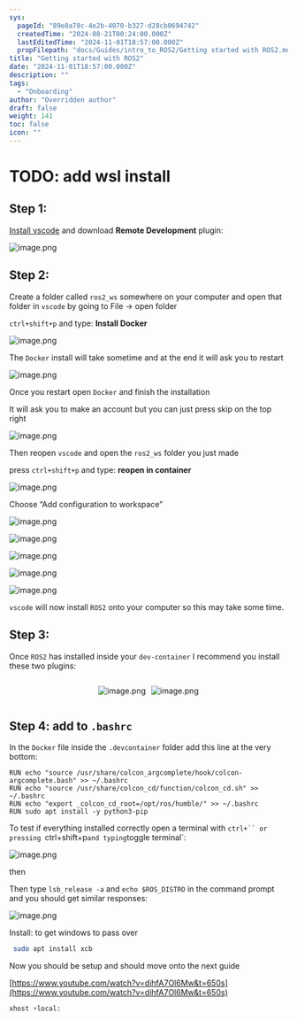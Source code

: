 ```yaml
---
sys:
  pageId: "89e0a78c-4e2b-4070-b327-d28cb0694742"
  createdTime: "2024-08-21T00:24:00.000Z"
  lastEditedTime: "2024-11-01T18:57:00.000Z"
  propFilepath: "docs/Guides/intro_to_ROS2/Getting started with ROS2.md"
title: "Getting started with ROS2"
date: "2024-11-01T18:57:00.000Z"
description: ""
tags:
  - "Onboarding"
author: "Overridden author"
draft: false
weight: 141
toc: false
icon: ""
---
```


# TODO: add wsl install

## Step 1:

[Install vscode](https://code.visualstudio.com/download) and download **Remote Development** plugin:

![image.png](https://prod-files-secure.s3.us-west-2.amazonaws.com/d518164a-d88e-44d1-a4ee-3adb3bd8bce0/efb52993-1881-4a40-b95e-6f020334f022/image.png?X-Amz-Algorithm=AWS4-HMAC-SHA256&X-Amz-Content-Sha256=UNSIGNED-PAYLOAD&X-Amz-Credential=ASIAZI2LB466WKZ23N4R%2F20250317%2Fus-west-2%2Fs3%2Faws4_request&X-Amz-Date=20250317T021822Z&X-Amz-Expires=3600&X-Amz-Security-Token=IQoJb3JpZ2luX2VjEOH%2F%2F%2F%2F%2F%2F%2F%2F%2F%2FwEaCXVzLXdlc3QtMiJIMEYCIQDQdKJC91OaSd0YMikdPknlfDniG6GSCiek7ilDM3yXIQIhAMA9aamhUIJ1xGPr0gjfngxFbjkhvPyE2Vi38twN7s6QKv8DCDoQABoMNjM3NDIzMTgzODA1Igw%2Fu9P8F9t7q8yghMkq3AO40axuHHoLL5KIIcw%2BD%2FJrlt86U7cB8IS2OhzEs%2FNWf%2Buvm87eyc06GVI3oCXPIwiLC5u9zTPEfgbklAzIzpWXCj7Q5q94sSK9YCujCl18aaO5rfMZymGt5OaWoJtKcMlgg%2B9jXI3peWINR2SbbfNDr2gutpn3rhCsfZVZq9FcfQgEHinuqmmDX%2FcaC3wwUVsVr%2B%2B9UHGu827tjyLNccDslPTORzFxDTURA3zcXSs4OTgplKlqUe1fCz5fYeeq8jRJ2peWwY30Qt3t85TiYr26ePRfV5a6Cvbzlk%2BQfS4BvCVQmgQt%2BsXcx0Iekxv7PP3t%2FVLFX9%2BZB6YowY6a8DcTtiLuX8dON8QbckfEkRbe6EfhPX5eBz5X3w3p3vVQX3QV7qLB9MmZuzcOiqNQI5e0Uun6P%2ByXCHiekgoVxnia40Cpi4dolhZ2kZeUBO%2FDFiciJG0lripKH1CuPaUCAnE4FlwFpEbe3MM5oafXZaCYiLwcbqGwRA06Vgb4ErgAwd%2FkMzPhlRnKLQqfrPncztzI3b%2B5vlDPvtjgv4Ge4y7ojHLZ%2B8wFooUTJiZCr4VfquyLRQZhrl58BxSD%2BMhOd4mY7TwQs10zyqKd66hmM0q5ixSGqinb%2B%2BBbAmWtTTCi8N2%2BBjqkAajpMt2DXxbUfNG3nfrmeZxq79hkEAZBbZfNbhOJtiEJ%2B7KhTMlgys5K0VM5pghPktMYhr2Bw3L3adslJA%2Bd%2FZg9Hv71NXJXzqLu3QN7t4VgyCIgk9iYe32mH3NJaTYA1dnUC7ZQuPy6%2B8urzLryDHMHKUJeBRmIzOBDi4lignbGQJHm3BJHmz9IKrZ9uFg2Uf9vduLvGLaHq4wkhv6Dp87hVHly&X-Amz-Signature=c8e0c8b72f4d36f22bf973a5f49a929092eeb982ae7ca8089d38c9d47b7039e8&X-Amz-SignedHeaders=host&x-id=GetObject)

## Step 2:

Create a folder called `ros2_ws` somewhere on your computer and open that folder in `vscode` by going to File → open folder 

`ctrl+shift+p` and type: **Install Docker**

![image.png](https://prod-files-secure.s3.us-west-2.amazonaws.com/d518164a-d88e-44d1-a4ee-3adb3bd8bce0/2269dc0e-1cd5-47ff-bceb-c04ad9b2eab0/image.png?X-Amz-Algorithm=AWS4-HMAC-SHA256&X-Amz-Content-Sha256=UNSIGNED-PAYLOAD&X-Amz-Credential=ASIAZI2LB466WKZ23N4R%2F20250317%2Fus-west-2%2Fs3%2Faws4_request&X-Amz-Date=20250317T021822Z&X-Amz-Expires=3600&X-Amz-Security-Token=IQoJb3JpZ2luX2VjEOH%2F%2F%2F%2F%2F%2F%2F%2F%2F%2FwEaCXVzLXdlc3QtMiJIMEYCIQDQdKJC91OaSd0YMikdPknlfDniG6GSCiek7ilDM3yXIQIhAMA9aamhUIJ1xGPr0gjfngxFbjkhvPyE2Vi38twN7s6QKv8DCDoQABoMNjM3NDIzMTgzODA1Igw%2Fu9P8F9t7q8yghMkq3AO40axuHHoLL5KIIcw%2BD%2FJrlt86U7cB8IS2OhzEs%2FNWf%2Buvm87eyc06GVI3oCXPIwiLC5u9zTPEfgbklAzIzpWXCj7Q5q94sSK9YCujCl18aaO5rfMZymGt5OaWoJtKcMlgg%2B9jXI3peWINR2SbbfNDr2gutpn3rhCsfZVZq9FcfQgEHinuqmmDX%2FcaC3wwUVsVr%2B%2B9UHGu827tjyLNccDslPTORzFxDTURA3zcXSs4OTgplKlqUe1fCz5fYeeq8jRJ2peWwY30Qt3t85TiYr26ePRfV5a6Cvbzlk%2BQfS4BvCVQmgQt%2BsXcx0Iekxv7PP3t%2FVLFX9%2BZB6YowY6a8DcTtiLuX8dON8QbckfEkRbe6EfhPX5eBz5X3w3p3vVQX3QV7qLB9MmZuzcOiqNQI5e0Uun6P%2ByXCHiekgoVxnia40Cpi4dolhZ2kZeUBO%2FDFiciJG0lripKH1CuPaUCAnE4FlwFpEbe3MM5oafXZaCYiLwcbqGwRA06Vgb4ErgAwd%2FkMzPhlRnKLQqfrPncztzI3b%2B5vlDPvtjgv4Ge4y7ojHLZ%2B8wFooUTJiZCr4VfquyLRQZhrl58BxSD%2BMhOd4mY7TwQs10zyqKd66hmM0q5ixSGqinb%2B%2BBbAmWtTTCi8N2%2BBjqkAajpMt2DXxbUfNG3nfrmeZxq79hkEAZBbZfNbhOJtiEJ%2B7KhTMlgys5K0VM5pghPktMYhr2Bw3L3adslJA%2Bd%2FZg9Hv71NXJXzqLu3QN7t4VgyCIgk9iYe32mH3NJaTYA1dnUC7ZQuPy6%2B8urzLryDHMHKUJeBRmIzOBDi4lignbGQJHm3BJHmz9IKrZ9uFg2Uf9vduLvGLaHq4wkhv6Dp87hVHly&X-Amz-Signature=86d45304a4cbd11d902305040b79f6e5f4cdb5a3ebdd70a10f80219bb127b72e&X-Amz-SignedHeaders=host&x-id=GetObject)

The `Docker` install will take sometime and at the end it will ask you to restart

![image.png](https://prod-files-secure.s3.us-west-2.amazonaws.com/d518164a-d88e-44d1-a4ee-3adb3bd8bce0/ed233f78-be33-4b1f-b89c-9c346c0e961e/image.png?X-Amz-Algorithm=AWS4-HMAC-SHA256&X-Amz-Content-Sha256=UNSIGNED-PAYLOAD&X-Amz-Credential=ASIAZI2LB466WKZ23N4R%2F20250317%2Fus-west-2%2Fs3%2Faws4_request&X-Amz-Date=20250317T021822Z&X-Amz-Expires=3600&X-Amz-Security-Token=IQoJb3JpZ2luX2VjEOH%2F%2F%2F%2F%2F%2F%2F%2F%2F%2FwEaCXVzLXdlc3QtMiJIMEYCIQDQdKJC91OaSd0YMikdPknlfDniG6GSCiek7ilDM3yXIQIhAMA9aamhUIJ1xGPr0gjfngxFbjkhvPyE2Vi38twN7s6QKv8DCDoQABoMNjM3NDIzMTgzODA1Igw%2Fu9P8F9t7q8yghMkq3AO40axuHHoLL5KIIcw%2BD%2FJrlt86U7cB8IS2OhzEs%2FNWf%2Buvm87eyc06GVI3oCXPIwiLC5u9zTPEfgbklAzIzpWXCj7Q5q94sSK9YCujCl18aaO5rfMZymGt5OaWoJtKcMlgg%2B9jXI3peWINR2SbbfNDr2gutpn3rhCsfZVZq9FcfQgEHinuqmmDX%2FcaC3wwUVsVr%2B%2B9UHGu827tjyLNccDslPTORzFxDTURA3zcXSs4OTgplKlqUe1fCz5fYeeq8jRJ2peWwY30Qt3t85TiYr26ePRfV5a6Cvbzlk%2BQfS4BvCVQmgQt%2BsXcx0Iekxv7PP3t%2FVLFX9%2BZB6YowY6a8DcTtiLuX8dON8QbckfEkRbe6EfhPX5eBz5X3w3p3vVQX3QV7qLB9MmZuzcOiqNQI5e0Uun6P%2ByXCHiekgoVxnia40Cpi4dolhZ2kZeUBO%2FDFiciJG0lripKH1CuPaUCAnE4FlwFpEbe3MM5oafXZaCYiLwcbqGwRA06Vgb4ErgAwd%2FkMzPhlRnKLQqfrPncztzI3b%2B5vlDPvtjgv4Ge4y7ojHLZ%2B8wFooUTJiZCr4VfquyLRQZhrl58BxSD%2BMhOd4mY7TwQs10zyqKd66hmM0q5ixSGqinb%2B%2BBbAmWtTTCi8N2%2BBjqkAajpMt2DXxbUfNG3nfrmeZxq79hkEAZBbZfNbhOJtiEJ%2B7KhTMlgys5K0VM5pghPktMYhr2Bw3L3adslJA%2Bd%2FZg9Hv71NXJXzqLu3QN7t4VgyCIgk9iYe32mH3NJaTYA1dnUC7ZQuPy6%2B8urzLryDHMHKUJeBRmIzOBDi4lignbGQJHm3BJHmz9IKrZ9uFg2Uf9vduLvGLaHq4wkhv6Dp87hVHly&X-Amz-Signature=138f80b7048faac262035ee11fe7abce927b48b1c93c144a2b4205e2a6010aeb&X-Amz-SignedHeaders=host&x-id=GetObject)

Once you restart open `Docker` and finish the installation

It will ask you to make an account but you can just press skip on the top right

![image.png](https://prod-files-secure.s3.us-west-2.amazonaws.com/d518164a-d88e-44d1-a4ee-3adb3bd8bce0/21010ad9-1659-4fd9-9f59-9932a09b2a3d/image.png?X-Amz-Algorithm=AWS4-HMAC-SHA256&X-Amz-Content-Sha256=UNSIGNED-PAYLOAD&X-Amz-Credential=ASIAZI2LB466WKZ23N4R%2F20250317%2Fus-west-2%2Fs3%2Faws4_request&X-Amz-Date=20250317T021822Z&X-Amz-Expires=3600&X-Amz-Security-Token=IQoJb3JpZ2luX2VjEOH%2F%2F%2F%2F%2F%2F%2F%2F%2F%2FwEaCXVzLXdlc3QtMiJIMEYCIQDQdKJC91OaSd0YMikdPknlfDniG6GSCiek7ilDM3yXIQIhAMA9aamhUIJ1xGPr0gjfngxFbjkhvPyE2Vi38twN7s6QKv8DCDoQABoMNjM3NDIzMTgzODA1Igw%2Fu9P8F9t7q8yghMkq3AO40axuHHoLL5KIIcw%2BD%2FJrlt86U7cB8IS2OhzEs%2FNWf%2Buvm87eyc06GVI3oCXPIwiLC5u9zTPEfgbklAzIzpWXCj7Q5q94sSK9YCujCl18aaO5rfMZymGt5OaWoJtKcMlgg%2B9jXI3peWINR2SbbfNDr2gutpn3rhCsfZVZq9FcfQgEHinuqmmDX%2FcaC3wwUVsVr%2B%2B9UHGu827tjyLNccDslPTORzFxDTURA3zcXSs4OTgplKlqUe1fCz5fYeeq8jRJ2peWwY30Qt3t85TiYr26ePRfV5a6Cvbzlk%2BQfS4BvCVQmgQt%2BsXcx0Iekxv7PP3t%2FVLFX9%2BZB6YowY6a8DcTtiLuX8dON8QbckfEkRbe6EfhPX5eBz5X3w3p3vVQX3QV7qLB9MmZuzcOiqNQI5e0Uun6P%2ByXCHiekgoVxnia40Cpi4dolhZ2kZeUBO%2FDFiciJG0lripKH1CuPaUCAnE4FlwFpEbe3MM5oafXZaCYiLwcbqGwRA06Vgb4ErgAwd%2FkMzPhlRnKLQqfrPncztzI3b%2B5vlDPvtjgv4Ge4y7ojHLZ%2B8wFooUTJiZCr4VfquyLRQZhrl58BxSD%2BMhOd4mY7TwQs10zyqKd66hmM0q5ixSGqinb%2B%2BBbAmWtTTCi8N2%2BBjqkAajpMt2DXxbUfNG3nfrmeZxq79hkEAZBbZfNbhOJtiEJ%2B7KhTMlgys5K0VM5pghPktMYhr2Bw3L3adslJA%2Bd%2FZg9Hv71NXJXzqLu3QN7t4VgyCIgk9iYe32mH3NJaTYA1dnUC7ZQuPy6%2B8urzLryDHMHKUJeBRmIzOBDi4lignbGQJHm3BJHmz9IKrZ9uFg2Uf9vduLvGLaHq4wkhv6Dp87hVHly&X-Amz-Signature=ca4fea15e02fe31db9ddf0fd32da29e01273fd6ed052f7a4b47376873e0926d8&X-Amz-SignedHeaders=host&x-id=GetObject)

Then reopen `vscode` and open the `ros2_ws` folder you just made

press `ctrl+shift+p` and type: **reopen in container**

![image.png](https://prod-files-secure.s3.us-west-2.amazonaws.com/d518164a-d88e-44d1-a4ee-3adb3bd8bce0/4e93b8c2-41ad-488c-8095-c74205196118/image.png?X-Amz-Algorithm=AWS4-HMAC-SHA256&X-Amz-Content-Sha256=UNSIGNED-PAYLOAD&X-Amz-Credential=ASIAZI2LB466WKZ23N4R%2F20250317%2Fus-west-2%2Fs3%2Faws4_request&X-Amz-Date=20250317T021822Z&X-Amz-Expires=3600&X-Amz-Security-Token=IQoJb3JpZ2luX2VjEOH%2F%2F%2F%2F%2F%2F%2F%2F%2F%2FwEaCXVzLXdlc3QtMiJIMEYCIQDQdKJC91OaSd0YMikdPknlfDniG6GSCiek7ilDM3yXIQIhAMA9aamhUIJ1xGPr0gjfngxFbjkhvPyE2Vi38twN7s6QKv8DCDoQABoMNjM3NDIzMTgzODA1Igw%2Fu9P8F9t7q8yghMkq3AO40axuHHoLL5KIIcw%2BD%2FJrlt86U7cB8IS2OhzEs%2FNWf%2Buvm87eyc06GVI3oCXPIwiLC5u9zTPEfgbklAzIzpWXCj7Q5q94sSK9YCujCl18aaO5rfMZymGt5OaWoJtKcMlgg%2B9jXI3peWINR2SbbfNDr2gutpn3rhCsfZVZq9FcfQgEHinuqmmDX%2FcaC3wwUVsVr%2B%2B9UHGu827tjyLNccDslPTORzFxDTURA3zcXSs4OTgplKlqUe1fCz5fYeeq8jRJ2peWwY30Qt3t85TiYr26ePRfV5a6Cvbzlk%2BQfS4BvCVQmgQt%2BsXcx0Iekxv7PP3t%2FVLFX9%2BZB6YowY6a8DcTtiLuX8dON8QbckfEkRbe6EfhPX5eBz5X3w3p3vVQX3QV7qLB9MmZuzcOiqNQI5e0Uun6P%2ByXCHiekgoVxnia40Cpi4dolhZ2kZeUBO%2FDFiciJG0lripKH1CuPaUCAnE4FlwFpEbe3MM5oafXZaCYiLwcbqGwRA06Vgb4ErgAwd%2FkMzPhlRnKLQqfrPncztzI3b%2B5vlDPvtjgv4Ge4y7ojHLZ%2B8wFooUTJiZCr4VfquyLRQZhrl58BxSD%2BMhOd4mY7TwQs10zyqKd66hmM0q5ixSGqinb%2B%2BBbAmWtTTCi8N2%2BBjqkAajpMt2DXxbUfNG3nfrmeZxq79hkEAZBbZfNbhOJtiEJ%2B7KhTMlgys5K0VM5pghPktMYhr2Bw3L3adslJA%2Bd%2FZg9Hv71NXJXzqLu3QN7t4VgyCIgk9iYe32mH3NJaTYA1dnUC7ZQuPy6%2B8urzLryDHMHKUJeBRmIzOBDi4lignbGQJHm3BJHmz9IKrZ9uFg2Uf9vduLvGLaHq4wkhv6Dp87hVHly&X-Amz-Signature=f1e29b65855356b13e74645e0ce99d1032898920f253ae5008d556e51f314cb3&X-Amz-SignedHeaders=host&x-id=GetObject)

Choose “Add configuration to workspace”

![image.png](https://prod-files-secure.s3.us-west-2.amazonaws.com/d518164a-d88e-44d1-a4ee-3adb3bd8bce0/9560b282-5060-4989-ba37-97e7b2c22476/image.png?X-Amz-Algorithm=AWS4-HMAC-SHA256&X-Amz-Content-Sha256=UNSIGNED-PAYLOAD&X-Amz-Credential=ASIAZI2LB466WKZ23N4R%2F20250317%2Fus-west-2%2Fs3%2Faws4_request&X-Amz-Date=20250317T021822Z&X-Amz-Expires=3600&X-Amz-Security-Token=IQoJb3JpZ2luX2VjEOH%2F%2F%2F%2F%2F%2F%2F%2F%2F%2FwEaCXVzLXdlc3QtMiJIMEYCIQDQdKJC91OaSd0YMikdPknlfDniG6GSCiek7ilDM3yXIQIhAMA9aamhUIJ1xGPr0gjfngxFbjkhvPyE2Vi38twN7s6QKv8DCDoQABoMNjM3NDIzMTgzODA1Igw%2Fu9P8F9t7q8yghMkq3AO40axuHHoLL5KIIcw%2BD%2FJrlt86U7cB8IS2OhzEs%2FNWf%2Buvm87eyc06GVI3oCXPIwiLC5u9zTPEfgbklAzIzpWXCj7Q5q94sSK9YCujCl18aaO5rfMZymGt5OaWoJtKcMlgg%2B9jXI3peWINR2SbbfNDr2gutpn3rhCsfZVZq9FcfQgEHinuqmmDX%2FcaC3wwUVsVr%2B%2B9UHGu827tjyLNccDslPTORzFxDTURA3zcXSs4OTgplKlqUe1fCz5fYeeq8jRJ2peWwY30Qt3t85TiYr26ePRfV5a6Cvbzlk%2BQfS4BvCVQmgQt%2BsXcx0Iekxv7PP3t%2FVLFX9%2BZB6YowY6a8DcTtiLuX8dON8QbckfEkRbe6EfhPX5eBz5X3w3p3vVQX3QV7qLB9MmZuzcOiqNQI5e0Uun6P%2ByXCHiekgoVxnia40Cpi4dolhZ2kZeUBO%2FDFiciJG0lripKH1CuPaUCAnE4FlwFpEbe3MM5oafXZaCYiLwcbqGwRA06Vgb4ErgAwd%2FkMzPhlRnKLQqfrPncztzI3b%2B5vlDPvtjgv4Ge4y7ojHLZ%2B8wFooUTJiZCr4VfquyLRQZhrl58BxSD%2BMhOd4mY7TwQs10zyqKd66hmM0q5ixSGqinb%2B%2BBbAmWtTTCi8N2%2BBjqkAajpMt2DXxbUfNG3nfrmeZxq79hkEAZBbZfNbhOJtiEJ%2B7KhTMlgys5K0VM5pghPktMYhr2Bw3L3adslJA%2Bd%2FZg9Hv71NXJXzqLu3QN7t4VgyCIgk9iYe32mH3NJaTYA1dnUC7ZQuPy6%2B8urzLryDHMHKUJeBRmIzOBDi4lignbGQJHm3BJHmz9IKrZ9uFg2Uf9vduLvGLaHq4wkhv6Dp87hVHly&X-Amz-Signature=00dc50cdfb1e806b30fa2fb73afef5ffe0df1c3f2d44b6d907be18bfb1dc77ce&X-Amz-SignedHeaders=host&x-id=GetObject)

![image.png](https://prod-files-secure.s3.us-west-2.amazonaws.com/d518164a-d88e-44d1-a4ee-3adb3bd8bce0/2ee63f81-886b-48e8-a553-dc6e5eac99e4/image.png?X-Amz-Algorithm=AWS4-HMAC-SHA256&X-Amz-Content-Sha256=UNSIGNED-PAYLOAD&X-Amz-Credential=ASIAZI2LB466WKZ23N4R%2F20250317%2Fus-west-2%2Fs3%2Faws4_request&X-Amz-Date=20250317T021822Z&X-Amz-Expires=3600&X-Amz-Security-Token=IQoJb3JpZ2luX2VjEOH%2F%2F%2F%2F%2F%2F%2F%2F%2F%2FwEaCXVzLXdlc3QtMiJIMEYCIQDQdKJC91OaSd0YMikdPknlfDniG6GSCiek7ilDM3yXIQIhAMA9aamhUIJ1xGPr0gjfngxFbjkhvPyE2Vi38twN7s6QKv8DCDoQABoMNjM3NDIzMTgzODA1Igw%2Fu9P8F9t7q8yghMkq3AO40axuHHoLL5KIIcw%2BD%2FJrlt86U7cB8IS2OhzEs%2FNWf%2Buvm87eyc06GVI3oCXPIwiLC5u9zTPEfgbklAzIzpWXCj7Q5q94sSK9YCujCl18aaO5rfMZymGt5OaWoJtKcMlgg%2B9jXI3peWINR2SbbfNDr2gutpn3rhCsfZVZq9FcfQgEHinuqmmDX%2FcaC3wwUVsVr%2B%2B9UHGu827tjyLNccDslPTORzFxDTURA3zcXSs4OTgplKlqUe1fCz5fYeeq8jRJ2peWwY30Qt3t85TiYr26ePRfV5a6Cvbzlk%2BQfS4BvCVQmgQt%2BsXcx0Iekxv7PP3t%2FVLFX9%2BZB6YowY6a8DcTtiLuX8dON8QbckfEkRbe6EfhPX5eBz5X3w3p3vVQX3QV7qLB9MmZuzcOiqNQI5e0Uun6P%2ByXCHiekgoVxnia40Cpi4dolhZ2kZeUBO%2FDFiciJG0lripKH1CuPaUCAnE4FlwFpEbe3MM5oafXZaCYiLwcbqGwRA06Vgb4ErgAwd%2FkMzPhlRnKLQqfrPncztzI3b%2B5vlDPvtjgv4Ge4y7ojHLZ%2B8wFooUTJiZCr4VfquyLRQZhrl58BxSD%2BMhOd4mY7TwQs10zyqKd66hmM0q5ixSGqinb%2B%2BBbAmWtTTCi8N2%2BBjqkAajpMt2DXxbUfNG3nfrmeZxq79hkEAZBbZfNbhOJtiEJ%2B7KhTMlgys5K0VM5pghPktMYhr2Bw3L3adslJA%2Bd%2FZg9Hv71NXJXzqLu3QN7t4VgyCIgk9iYe32mH3NJaTYA1dnUC7ZQuPy6%2B8urzLryDHMHKUJeBRmIzOBDi4lignbGQJHm3BJHmz9IKrZ9uFg2Uf9vduLvGLaHq4wkhv6Dp87hVHly&X-Amz-Signature=1e4698fadc95cf1ecebc2bea9b612a198efcf83eb3f4aeb29199584cf6f28d17&X-Amz-SignedHeaders=host&x-id=GetObject)

![image.png](https://prod-files-secure.s3.us-west-2.amazonaws.com/d518164a-d88e-44d1-a4ee-3adb3bd8bce0/ae1580b2-b048-407e-aed9-b584224a7a04/image.png?X-Amz-Algorithm=AWS4-HMAC-SHA256&X-Amz-Content-Sha256=UNSIGNED-PAYLOAD&X-Amz-Credential=ASIAZI2LB466WKZ23N4R%2F20250317%2Fus-west-2%2Fs3%2Faws4_request&X-Amz-Date=20250317T021822Z&X-Amz-Expires=3600&X-Amz-Security-Token=IQoJb3JpZ2luX2VjEOH%2F%2F%2F%2F%2F%2F%2F%2F%2F%2FwEaCXVzLXdlc3QtMiJIMEYCIQDQdKJC91OaSd0YMikdPknlfDniG6GSCiek7ilDM3yXIQIhAMA9aamhUIJ1xGPr0gjfngxFbjkhvPyE2Vi38twN7s6QKv8DCDoQABoMNjM3NDIzMTgzODA1Igw%2Fu9P8F9t7q8yghMkq3AO40axuHHoLL5KIIcw%2BD%2FJrlt86U7cB8IS2OhzEs%2FNWf%2Buvm87eyc06GVI3oCXPIwiLC5u9zTPEfgbklAzIzpWXCj7Q5q94sSK9YCujCl18aaO5rfMZymGt5OaWoJtKcMlgg%2B9jXI3peWINR2SbbfNDr2gutpn3rhCsfZVZq9FcfQgEHinuqmmDX%2FcaC3wwUVsVr%2B%2B9UHGu827tjyLNccDslPTORzFxDTURA3zcXSs4OTgplKlqUe1fCz5fYeeq8jRJ2peWwY30Qt3t85TiYr26ePRfV5a6Cvbzlk%2BQfS4BvCVQmgQt%2BsXcx0Iekxv7PP3t%2FVLFX9%2BZB6YowY6a8DcTtiLuX8dON8QbckfEkRbe6EfhPX5eBz5X3w3p3vVQX3QV7qLB9MmZuzcOiqNQI5e0Uun6P%2ByXCHiekgoVxnia40Cpi4dolhZ2kZeUBO%2FDFiciJG0lripKH1CuPaUCAnE4FlwFpEbe3MM5oafXZaCYiLwcbqGwRA06Vgb4ErgAwd%2FkMzPhlRnKLQqfrPncztzI3b%2B5vlDPvtjgv4Ge4y7ojHLZ%2B8wFooUTJiZCr4VfquyLRQZhrl58BxSD%2BMhOd4mY7TwQs10zyqKd66hmM0q5ixSGqinb%2B%2BBbAmWtTTCi8N2%2BBjqkAajpMt2DXxbUfNG3nfrmeZxq79hkEAZBbZfNbhOJtiEJ%2B7KhTMlgys5K0VM5pghPktMYhr2Bw3L3adslJA%2Bd%2FZg9Hv71NXJXzqLu3QN7t4VgyCIgk9iYe32mH3NJaTYA1dnUC7ZQuPy6%2B8urzLryDHMHKUJeBRmIzOBDi4lignbGQJHm3BJHmz9IKrZ9uFg2Uf9vduLvGLaHq4wkhv6Dp87hVHly&X-Amz-Signature=714531814f4b00c313a27d928aeaf7481f17c0df51cf8fb49754c812f0d972cf&X-Amz-SignedHeaders=host&x-id=GetObject)

![image.png](https://prod-files-secure.s3.us-west-2.amazonaws.com/d518164a-d88e-44d1-a4ee-3adb3bd8bce0/53255b28-f75e-430f-b9e3-c0ac8577e42b/image.png?X-Amz-Algorithm=AWS4-HMAC-SHA256&X-Amz-Content-Sha256=UNSIGNED-PAYLOAD&X-Amz-Credential=ASIAZI2LB466WKZ23N4R%2F20250317%2Fus-west-2%2Fs3%2Faws4_request&X-Amz-Date=20250317T021822Z&X-Amz-Expires=3600&X-Amz-Security-Token=IQoJb3JpZ2luX2VjEOH%2F%2F%2F%2F%2F%2F%2F%2F%2F%2FwEaCXVzLXdlc3QtMiJIMEYCIQDQdKJC91OaSd0YMikdPknlfDniG6GSCiek7ilDM3yXIQIhAMA9aamhUIJ1xGPr0gjfngxFbjkhvPyE2Vi38twN7s6QKv8DCDoQABoMNjM3NDIzMTgzODA1Igw%2Fu9P8F9t7q8yghMkq3AO40axuHHoLL5KIIcw%2BD%2FJrlt86U7cB8IS2OhzEs%2FNWf%2Buvm87eyc06GVI3oCXPIwiLC5u9zTPEfgbklAzIzpWXCj7Q5q94sSK9YCujCl18aaO5rfMZymGt5OaWoJtKcMlgg%2B9jXI3peWINR2SbbfNDr2gutpn3rhCsfZVZq9FcfQgEHinuqmmDX%2FcaC3wwUVsVr%2B%2B9UHGu827tjyLNccDslPTORzFxDTURA3zcXSs4OTgplKlqUe1fCz5fYeeq8jRJ2peWwY30Qt3t85TiYr26ePRfV5a6Cvbzlk%2BQfS4BvCVQmgQt%2BsXcx0Iekxv7PP3t%2FVLFX9%2BZB6YowY6a8DcTtiLuX8dON8QbckfEkRbe6EfhPX5eBz5X3w3p3vVQX3QV7qLB9MmZuzcOiqNQI5e0Uun6P%2ByXCHiekgoVxnia40Cpi4dolhZ2kZeUBO%2FDFiciJG0lripKH1CuPaUCAnE4FlwFpEbe3MM5oafXZaCYiLwcbqGwRA06Vgb4ErgAwd%2FkMzPhlRnKLQqfrPncztzI3b%2B5vlDPvtjgv4Ge4y7ojHLZ%2B8wFooUTJiZCr4VfquyLRQZhrl58BxSD%2BMhOd4mY7TwQs10zyqKd66hmM0q5ixSGqinb%2B%2BBbAmWtTTCi8N2%2BBjqkAajpMt2DXxbUfNG3nfrmeZxq79hkEAZBbZfNbhOJtiEJ%2B7KhTMlgys5K0VM5pghPktMYhr2Bw3L3adslJA%2Bd%2FZg9Hv71NXJXzqLu3QN7t4VgyCIgk9iYe32mH3NJaTYA1dnUC7ZQuPy6%2B8urzLryDHMHKUJeBRmIzOBDi4lignbGQJHm3BJHmz9IKrZ9uFg2Uf9vduLvGLaHq4wkhv6Dp87hVHly&X-Amz-Signature=3ba6b7a654fed0678a65dfc673fe7d54ab8abc50e9af91427d986d05743bdc55&X-Amz-SignedHeaders=host&x-id=GetObject)

![image.png](https://prod-files-secure.s3.us-west-2.amazonaws.com/d518164a-d88e-44d1-a4ee-3adb3bd8bce0/7c562767-5af9-4ffb-97d1-327bcdf4ee00/image.png?X-Amz-Algorithm=AWS4-HMAC-SHA256&X-Amz-Content-Sha256=UNSIGNED-PAYLOAD&X-Amz-Credential=ASIAZI2LB466WKZ23N4R%2F20250317%2Fus-west-2%2Fs3%2Faws4_request&X-Amz-Date=20250317T021822Z&X-Amz-Expires=3600&X-Amz-Security-Token=IQoJb3JpZ2luX2VjEOH%2F%2F%2F%2F%2F%2F%2F%2F%2F%2FwEaCXVzLXdlc3QtMiJIMEYCIQDQdKJC91OaSd0YMikdPknlfDniG6GSCiek7ilDM3yXIQIhAMA9aamhUIJ1xGPr0gjfngxFbjkhvPyE2Vi38twN7s6QKv8DCDoQABoMNjM3NDIzMTgzODA1Igw%2Fu9P8F9t7q8yghMkq3AO40axuHHoLL5KIIcw%2BD%2FJrlt86U7cB8IS2OhzEs%2FNWf%2Buvm87eyc06GVI3oCXPIwiLC5u9zTPEfgbklAzIzpWXCj7Q5q94sSK9YCujCl18aaO5rfMZymGt5OaWoJtKcMlgg%2B9jXI3peWINR2SbbfNDr2gutpn3rhCsfZVZq9FcfQgEHinuqmmDX%2FcaC3wwUVsVr%2B%2B9UHGu827tjyLNccDslPTORzFxDTURA3zcXSs4OTgplKlqUe1fCz5fYeeq8jRJ2peWwY30Qt3t85TiYr26ePRfV5a6Cvbzlk%2BQfS4BvCVQmgQt%2BsXcx0Iekxv7PP3t%2FVLFX9%2BZB6YowY6a8DcTtiLuX8dON8QbckfEkRbe6EfhPX5eBz5X3w3p3vVQX3QV7qLB9MmZuzcOiqNQI5e0Uun6P%2ByXCHiekgoVxnia40Cpi4dolhZ2kZeUBO%2FDFiciJG0lripKH1CuPaUCAnE4FlwFpEbe3MM5oafXZaCYiLwcbqGwRA06Vgb4ErgAwd%2FkMzPhlRnKLQqfrPncztzI3b%2B5vlDPvtjgv4Ge4y7ojHLZ%2B8wFooUTJiZCr4VfquyLRQZhrl58BxSD%2BMhOd4mY7TwQs10zyqKd66hmM0q5ixSGqinb%2B%2BBbAmWtTTCi8N2%2BBjqkAajpMt2DXxbUfNG3nfrmeZxq79hkEAZBbZfNbhOJtiEJ%2B7KhTMlgys5K0VM5pghPktMYhr2Bw3L3adslJA%2Bd%2FZg9Hv71NXJXzqLu3QN7t4VgyCIgk9iYe32mH3NJaTYA1dnUC7ZQuPy6%2B8urzLryDHMHKUJeBRmIzOBDi4lignbGQJHm3BJHmz9IKrZ9uFg2Uf9vduLvGLaHq4wkhv6Dp87hVHly&X-Amz-Signature=1ba4fca002ab96beddc0bc4b3c18db71f9398f6735b04db10b622631c59fa1a6&X-Amz-SignedHeaders=host&x-id=GetObject)

`vscode` will now install `ROS2` onto your computer so this may take some time.

## Step 3:

Once `ROS2` has installed inside your `dev-container` I recommend you install these two plugins:

<div style="display: flex;flex-direction: row; column-gap:10px; max-width: 630px;justify-content: center;">
<div>

![image.png](https://prod-files-secure.s3.us-west-2.amazonaws.com/d518164a-d88e-44d1-a4ee-3adb3bd8bce0/3fc3d550-5a54-4ba1-ba6b-faa01cdb7369/image.png?X-Amz-Algorithm=AWS4-HMAC-SHA256&X-Amz-Content-Sha256=UNSIGNED-PAYLOAD&X-Amz-Credential=ASIAZI2LB4663OEL4RLF%2F20250317%2Fus-west-2%2Fs3%2Faws4_request&X-Amz-Date=20250317T021823Z&X-Amz-Expires=3600&X-Amz-Security-Token=IQoJb3JpZ2luX2VjEOL%2F%2F%2F%2F%2F%2F%2F%2F%2F%2FwEaCXVzLXdlc3QtMiJGMEQCICBVNY%2Bn1kJKO2SxIF4%2BpAX%2Be%2BGzuX0F01Lp%2BPLQjdf9AiBXisJeWrubjbFO%2BqrR6LTvS7HDVE7x4ahnLrF6hskYsSr%2FAwg6EAAaDDYzNzQyMzE4MzgwNSIMPnUOFR%2FgEH3mL2S0KtwD%2BpUYY95QXCfEeTcXNtkiZ%2FpOC9x07quxiqqwADYRCj%2FSGhExSwihvliCPzk9%2BBPNRxzXFxEXQSUPkWBUfnYyDphUmVkt%2FkfVdf8k6bcivIyn2Svc0Mx%2FFvIYa2rJl8tAIgmK3QDGQ0qBDT4z0NjC4eG3BwfED%2FcOPhrZrIAxZqURflB80D9oS1M%2FbzV0iY53KVh9y%2Bpxn8iqJPhGq2GMzXVBwqWoxe509zoSvwj6O%2BXzzKUeVMHYV3msNihxLFpyVBx3rMxRvQIHjq5cxBG1zGA%2B4uOKIH7tAT4ZV5JPMjerjz8XSCbWcRnFMO0ZT9RkGWUC6gusyrTNGb3BckFu%2B3pqx79Y2LlgzYRtriZMOoImTg6hyxutf8gQSK4k4e98NoVo9bESQ%2FcAYblWlDDAA6sOYpAcqWGKZjaPMK7VQKOpFWty%2FFv2NfzOurEPZg6RzUiKQgsUFsEXVvY5UhNdmO09eVJpcmAY6BWIcfu11ASWm9AyVg7H4YhgcyX8SyuVhqCBhMN1iUzBJvqlU%2FzNnuGkrShSaiYHZ2pkq0BNUkGAAO1kcuiqVKJAOpMzwTOtfCdrEgO5pWTKCPlfSZ4%2FmR4pBGRjDwuD7g1%2BtX%2FuM8wpj8jYWUq9lzo8%2Bcswm%2FHdvgY6pgGnH9gthvrVd8Gf5hG5Wg3IHYryo66jOdwlLQgkvSIanb%2Bi3voFhPfvhb9azA4BPPdMLBLesyoGnEw2vU5FwPSUl5LDVkIGZnURiCrCibpFamTRGHpaKMPvsEsaXsqX1jodoz8%2BzUCsq%2FtZzqu7vAUHdAHPqZXP5pSSUwsNw8TxkMEsecebKj96aLwyJN75pgQecD93X%2BIJZLqVRuYPljka3Zdl7fUT&X-Amz-Signature=4e9f1e45c9fc31cfaa37d8fc85bd1a1e897ff24a6749bcec663a4aefcf366e93&X-Amz-SignedHeaders=host&x-id=GetObject)

</div>
<div>

![image.png](https://prod-files-secure.s3.us-west-2.amazonaws.com/d518164a-d88e-44d1-a4ee-3adb3bd8bce0/d994cc66-13c2-4093-a5a3-f84cf4601a82/image.png?X-Amz-Algorithm=AWS4-HMAC-SHA256&X-Amz-Content-Sha256=UNSIGNED-PAYLOAD&X-Amz-Credential=ASIAZI2LB466QPKAWHCF%2F20250317%2Fus-west-2%2Fs3%2Faws4_request&X-Amz-Date=20250317T021823Z&X-Amz-Expires=3600&X-Amz-Security-Token=IQoJb3JpZ2luX2VjEOH%2F%2F%2F%2F%2F%2F%2F%2F%2F%2FwEaCXVzLXdlc3QtMiJHMEUCIB8az7ze1Bs0j913KuMbJtMit3SrgeCD0fS71HchA33cAiEAwKp%2FQKZKZqtfxU9MpOaTlnKWNoSA%2F7vovS6%2FYq1L4SUq%2FwMIOhAAGgw2Mzc0MjMxODM4MDUiDEDmuDi%2FXPB31S4V7ircA1PdDja6Egg475EDx8mD6VH9As%2FNiIuFP3N%2FEJnk%2BOqnf%2FGFNy0qUHKqDD3AktefAHZYGaYbPxkva4K6Q4EbBEdngAFM63crFPJyCtbeQNLvSomoeKdHKVrdVzIM%2B7cxwUFELnBLgwj8EuNbMnwMeyuBpfBqCW%2FaUiZqlTKyy6CTdqIy1j7MW%2F8kNlnwU4b8oYC6ctWerIlD8pfoqDr1n%2BvP7jBTOS1vBF7lDIp3shSV2D6hHrRhjY6vYwTqwPsBrwDA7lLuPIeQoLDMNv3RU2bvQcItJ1MDmKzqfjoDx6cJjKy2pZZzA5CMElXky5h4dQJ3bPWIA8GAjg8Sy3sm%2BTPeXnQKeKMWrfByPG5UpBwBU6SUaQ06asDOKYnitbWz7r%2FgL6NaULQKRd3q%2FWF9xT2uXjIChri29WhsSpRtHUIMzYQE10dxZanGnIo010TrfmqdVY9VaucFBefx8P3pHutJ34M5HWspSdhHnHb8RRoe1LGH63D%2BSvAXC9b%2FP9dnhHamXwGUp3p8gsfdfBgv7CLk1lNemHv7EugBAotuceZPfNu%2FiyeRskjK0CMowyUp8verXJdIDfl4W0j%2F06nKx1uORfNFDtzypm1WlS%2FXV3h6bt8uywrOEkPBKdW5ML3w3b4GOqUBmLCWoqnTaWbdcWuU%2FMTA%2FVHvm6LpXmqu4YiwifWjngIMSuOD%2BH2ep2OB1oI1XgvGieCLNyuB3Sm8uJB1z6rib%2BZukHREFqzEXRw6m6YfRp450DcW7uU3eBxFg368sBxjbGsVJQrx6BXUtDwGO8nkG%2FKMZ2RamKxl8rfFd00Ipok3AsByqn7sA4XY7eTOZStAE9fX6RJn5y7y74%2F4ZJVsqeWDeaQj&X-Amz-Signature=ab35ea62d16f0470881786e133c2791ea531779e8f8552db6fa7cc334be88c8b&X-Amz-SignedHeaders=host&x-id=GetObject)

</div>
</div>

## Step 4: add to `.bashrc`

In the `Docker` file inside the `.devcontainer` folder add this line at the very bottom: 

```docker
RUN echo "source /usr/share/colcon_argcomplete/hook/colcon-argcomplete.bash" >> ~/.bashrc
RUN echo "source /usr/share/colcon_cd/function/colcon_cd.sh" >> ~/.bashrc
RUN echo "export _colcon_cd_root=/opt/ros/humble/" >> ~/.bashrc
RUN sudo apt install -y python3-pip 
```

To test if everything installed correctly open a terminal with `ctrl+`` or pressing `ctrl+shift+p` and typing `toggle terminal`:

![image.png](https://prod-files-secure.s3.us-west-2.amazonaws.com/d518164a-d88e-44d1-a4ee-3adb3bd8bce0/6a4943d8-b04e-4c02-9a58-775f3384d1a5/image.png?X-Amz-Algorithm=AWS4-HMAC-SHA256&X-Amz-Content-Sha256=UNSIGNED-PAYLOAD&X-Amz-Credential=ASIAZI2LB466WKZ23N4R%2F20250317%2Fus-west-2%2Fs3%2Faws4_request&X-Amz-Date=20250317T021822Z&X-Amz-Expires=3600&X-Amz-Security-Token=IQoJb3JpZ2luX2VjEOH%2F%2F%2F%2F%2F%2F%2F%2F%2F%2FwEaCXVzLXdlc3QtMiJIMEYCIQDQdKJC91OaSd0YMikdPknlfDniG6GSCiek7ilDM3yXIQIhAMA9aamhUIJ1xGPr0gjfngxFbjkhvPyE2Vi38twN7s6QKv8DCDoQABoMNjM3NDIzMTgzODA1Igw%2Fu9P8F9t7q8yghMkq3AO40axuHHoLL5KIIcw%2BD%2FJrlt86U7cB8IS2OhzEs%2FNWf%2Buvm87eyc06GVI3oCXPIwiLC5u9zTPEfgbklAzIzpWXCj7Q5q94sSK9YCujCl18aaO5rfMZymGt5OaWoJtKcMlgg%2B9jXI3peWINR2SbbfNDr2gutpn3rhCsfZVZq9FcfQgEHinuqmmDX%2FcaC3wwUVsVr%2B%2B9UHGu827tjyLNccDslPTORzFxDTURA3zcXSs4OTgplKlqUe1fCz5fYeeq8jRJ2peWwY30Qt3t85TiYr26ePRfV5a6Cvbzlk%2BQfS4BvCVQmgQt%2BsXcx0Iekxv7PP3t%2FVLFX9%2BZB6YowY6a8DcTtiLuX8dON8QbckfEkRbe6EfhPX5eBz5X3w3p3vVQX3QV7qLB9MmZuzcOiqNQI5e0Uun6P%2ByXCHiekgoVxnia40Cpi4dolhZ2kZeUBO%2FDFiciJG0lripKH1CuPaUCAnE4FlwFpEbe3MM5oafXZaCYiLwcbqGwRA06Vgb4ErgAwd%2FkMzPhlRnKLQqfrPncztzI3b%2B5vlDPvtjgv4Ge4y7ojHLZ%2B8wFooUTJiZCr4VfquyLRQZhrl58BxSD%2BMhOd4mY7TwQs10zyqKd66hmM0q5ixSGqinb%2B%2BBbAmWtTTCi8N2%2BBjqkAajpMt2DXxbUfNG3nfrmeZxq79hkEAZBbZfNbhOJtiEJ%2B7KhTMlgys5K0VM5pghPktMYhr2Bw3L3adslJA%2Bd%2FZg9Hv71NXJXzqLu3QN7t4VgyCIgk9iYe32mH3NJaTYA1dnUC7ZQuPy6%2B8urzLryDHMHKUJeBRmIzOBDi4lignbGQJHm3BJHmz9IKrZ9uFg2Uf9vduLvGLaHq4wkhv6Dp87hVHly&X-Amz-Signature=ed1ede4817f8483d4a8f0f95d8601c3558efd046d64e7f4060c1d9d280d6c23c&X-Amz-SignedHeaders=host&x-id=GetObject)

then 

Then type `lsb_release -a` and `echo $ROS_DISTRO` in the command prompt and you should get similar responses:

![image.png](https://prod-files-secure.s3.us-west-2.amazonaws.com/d518164a-d88e-44d1-a4ee-3adb3bd8bce0/3e635dec-a805-4e85-8b9e-d000e5b71a4e/image.png?X-Amz-Algorithm=AWS4-HMAC-SHA256&X-Amz-Content-Sha256=UNSIGNED-PAYLOAD&X-Amz-Credential=ASIAZI2LB466WKZ23N4R%2F20250317%2Fus-west-2%2Fs3%2Faws4_request&X-Amz-Date=20250317T021822Z&X-Amz-Expires=3600&X-Amz-Security-Token=IQoJb3JpZ2luX2VjEOH%2F%2F%2F%2F%2F%2F%2F%2F%2F%2FwEaCXVzLXdlc3QtMiJIMEYCIQDQdKJC91OaSd0YMikdPknlfDniG6GSCiek7ilDM3yXIQIhAMA9aamhUIJ1xGPr0gjfngxFbjkhvPyE2Vi38twN7s6QKv8DCDoQABoMNjM3NDIzMTgzODA1Igw%2Fu9P8F9t7q8yghMkq3AO40axuHHoLL5KIIcw%2BD%2FJrlt86U7cB8IS2OhzEs%2FNWf%2Buvm87eyc06GVI3oCXPIwiLC5u9zTPEfgbklAzIzpWXCj7Q5q94sSK9YCujCl18aaO5rfMZymGt5OaWoJtKcMlgg%2B9jXI3peWINR2SbbfNDr2gutpn3rhCsfZVZq9FcfQgEHinuqmmDX%2FcaC3wwUVsVr%2B%2B9UHGu827tjyLNccDslPTORzFxDTURA3zcXSs4OTgplKlqUe1fCz5fYeeq8jRJ2peWwY30Qt3t85TiYr26ePRfV5a6Cvbzlk%2BQfS4BvCVQmgQt%2BsXcx0Iekxv7PP3t%2FVLFX9%2BZB6YowY6a8DcTtiLuX8dON8QbckfEkRbe6EfhPX5eBz5X3w3p3vVQX3QV7qLB9MmZuzcOiqNQI5e0Uun6P%2ByXCHiekgoVxnia40Cpi4dolhZ2kZeUBO%2FDFiciJG0lripKH1CuPaUCAnE4FlwFpEbe3MM5oafXZaCYiLwcbqGwRA06Vgb4ErgAwd%2FkMzPhlRnKLQqfrPncztzI3b%2B5vlDPvtjgv4Ge4y7ojHLZ%2B8wFooUTJiZCr4VfquyLRQZhrl58BxSD%2BMhOd4mY7TwQs10zyqKd66hmM0q5ixSGqinb%2B%2BBbAmWtTTCi8N2%2BBjqkAajpMt2DXxbUfNG3nfrmeZxq79hkEAZBbZfNbhOJtiEJ%2B7KhTMlgys5K0VM5pghPktMYhr2Bw3L3adslJA%2Bd%2FZg9Hv71NXJXzqLu3QN7t4VgyCIgk9iYe32mH3NJaTYA1dnUC7ZQuPy6%2B8urzLryDHMHKUJeBRmIzOBDi4lignbGQJHm3BJHmz9IKrZ9uFg2Uf9vduLvGLaHq4wkhv6Dp87hVHly&X-Amz-Signature=2132244c7e86693abffa7b9cd8c5638e3465e63fa8ac57f83f1c56c01d3859ca&X-Amz-SignedHeaders=host&x-id=GetObject)

Install:  to get windows to pass over

```bash
 sudo apt install xcb
```

Now you should be setup and should move onto the next guide 

[https://www.youtube.com/watch?v=dihfA7Ol6Mw&t=650s](https://www.youtube.com/watch?v=dihfA7Ol6Mw&t=650s)

```python
xhost +local:
```
